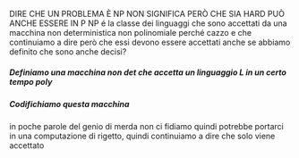 DIRE CHE UN PROBLEMA È NP NON SIGNIFICA PERÒ CHE SIA HARD PUÒ ANCHE ESSERE IN P
NP é la classe dei linguaggi che sono accettati da una macchina non deterministica non polinomiale
perché cazzo e che continuiamo a dire però che essi devono essere accettati anche se abbiamo definito che sono anche decisi?
##### Definiamo una macchina non det che accetta un linguaggio L in un certo tempo poly
##### Codifichiamo questa macchina
in poche parole del genio di merda non ci fidiamo quindi potrebbe portarci in una computazione di rigetto, quindi continuiamo a dire che solo viene accettato


